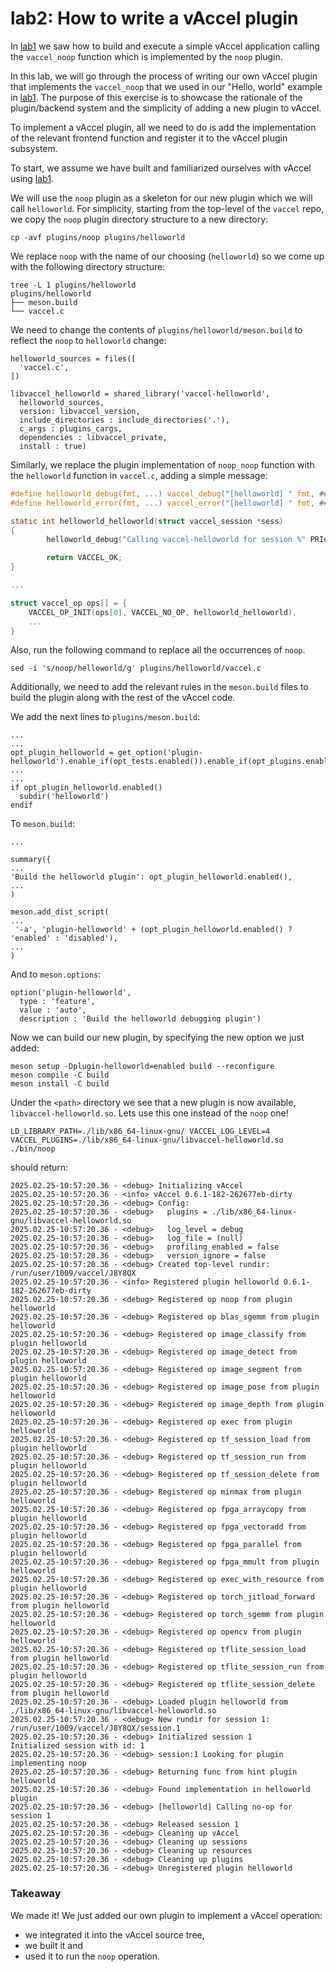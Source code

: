 # lab2: How to write a vAccel plugin

In [lab1](https://github.com/nubificus/vaccel-tutorials/blob/main/lab1/README.md)
we saw how to build and execute a simple vAccel application calling the
`vaccel_noop` function which is implemented by the `noop` plugin.

In this lab, we will go through the process of writing our own vAccel plugin
that implements the `vaccel_noop` that we used in our "Hello, world" example in
[lab1](https://github.com/nubificus/vaccel-tutorials/blob/main/lab1/README.md).
The purpose of this exercise is to showcase the rationale of the plugin/backend
system and the simplicity of adding a new plugin to vAccel.

To implement a vAccel plugin, all we need to do is add the implementation of
the relevant frontend function and register it to the vAccel plugin subsystem.

To start, we assume we have built and familiarized ourselves with vAccel using
[lab1](https://github.com/nubificus/vaccel-tutorials/blob/main/lab1/README.md).


We will use the `noop` plugin as a skeleton for our new plugin which we will
call `helloworld`. For simplicity, starting from the top-level of the `vaccel`
repo, we copy the `noop` plugin directory structure to a new directory:

```
cp -avf plugins/noop plugins/helloworld
```

We replace `noop` with the name of our choosing (`helloworld`) so we come up with
the following directory structure:

```
tree -L 1 plugins/helloworld
plugins/helloworld
├── meson.build
└── vaccel.c
```

We need to change the contents of `plugins/helloworld/meson.build` to reflect
the `noop` to `helloworld` change:

```meson
helloworld_sources = files([
  'vaccel.c',
])

libvaccel_helloworld = shared_library('vaccel-helloworld',
  helloworld_sources,
  version: libvaccel_version,
  include_directories : include_directories('.'),
  c_args : plugins_cargs,
  dependencies : libvaccel_private,
  install : true)
```

Similarly, we replace the plugin implementation of `noop_noop` function with the `helloworld` function in `vaccel.c`,
adding a simple message:

```C
#define helloworld_debug(fmt, ...) vaccel_debug("[helloworld] " fmt, ##__VA_ARGS__)
#define helloworld_error(fmt, ...) vaccel_error("[helloworld] " fmt, ##__VA_ARGS__)

static int helloworld_helloworld(struct vaccel_session *sess)
{
        helloworld_debug("Calling vaccel-helloworld for session %" PRId64 "", sess->id);

        return VACCEL_OK;
}

...

struct vaccel_op ops[] = {
	VACCEL_OP_INIT(ops[0], VACCEL_NO_OP, helloworld_helloworld),
	...
}

```
Also, run the following command to replace all the occurrences of `noop`.
```
sed -i 's/noop/helloworld/g' plugins/helloworld/vaccel.c
```

Additionally, we need to add the relevant rules in the `meson.build` files
to build the plugin along with the rest of the vAccel code.

We add the next lines to `plugins/meson.build`:
```
...
...
opt_plugin_helloworld = get_option('plugin-helloworld').enable_if(opt_tests.enabled()).enable_if(opt_plugins.enabled())
...
...
if opt_plugin_helloworld.enabled()
  subdir('helloworld')
endif

```

To `meson.build`:
```
...

summary({
...
'Build the helloworld plugin': opt_plugin_helloworld.enabled(),
...
)

meson.add_dist_script(
...
 '-a', 'plugin-helloworld' + (opt_plugin_helloworld.enabled() ? 'enabled' : 'disabled'),
...
)

```

And to `meson.options`:
```
option('plugin-helloworld',
  type : 'feature',
  value : 'auto',
  description : 'Build the helloworld debugging plugin')
```

Now we can build our new plugin, by specifying the new option we just added:

```
meson setup -Dplugin-helloworld=enabled build --reconfigure
meson compile -C build
meson install -C build
```

Under the `<path>` directory we see that a new plugin is now available, `libvaccel-helloworld.so`. Lets use this one instead of the `noop` one!

```
LD_LIBRARY_PATH=./lib/x86_64-linux-gnu/ VACCEL_LOG_LEVEL=4 VACCEL_PLUGINS=./lib/x86_64-linux-gnu/libvaccel-helloworld.so ./bin/noop
```
should return:
```
2025.02.25-10:57:20.36 - <debug> Initializing vAccel
2025.02.25-10:57:20.36 - <info> vAccel 0.6.1-182-262677eb-dirty
2025.02.25-10:57:20.36 - <debug> Config:
2025.02.25-10:57:20.36 - <debug>   plugins = ./lib/x86_64-linux-gnu/libvaccel-helloworld.so
2025.02.25-10:57:20.36 - <debug>   log_level = debug
2025.02.25-10:57:20.36 - <debug>   log_file = (null)
2025.02.25-10:57:20.36 - <debug>   profiling_enabled = false
2025.02.25-10:57:20.36 - <debug>   version_ignore = false
2025.02.25-10:57:20.36 - <debug> Created top-level rundir: /run/user/1009/vaccel/J8Y8QX
2025.02.25-10:57:20.36 - <info> Registered plugin helloworld 0.6.1-182-262677eb-dirty
2025.02.25-10:57:20.36 - <debug> Registered op noop from plugin helloworld
2025.02.25-10:57:20.36 - <debug> Registered op blas_sgemm from plugin helloworld
2025.02.25-10:57:20.36 - <debug> Registered op image_classify from plugin helloworld
2025.02.25-10:57:20.36 - <debug> Registered op image_detect from plugin helloworld
2025.02.25-10:57:20.36 - <debug> Registered op image_segment from plugin helloworld
2025.02.25-10:57:20.36 - <debug> Registered op image_pose from plugin helloworld
2025.02.25-10:57:20.36 - <debug> Registered op image_depth from plugin helloworld
2025.02.25-10:57:20.36 - <debug> Registered op exec from plugin helloworld
2025.02.25-10:57:20.36 - <debug> Registered op tf_session_load from plugin helloworld
2025.02.25-10:57:20.36 - <debug> Registered op tf_session_run from plugin helloworld
2025.02.25-10:57:20.36 - <debug> Registered op tf_session_delete from plugin helloworld
2025.02.25-10:57:20.36 - <debug> Registered op minmax from plugin helloworld
2025.02.25-10:57:20.36 - <debug> Registered op fpga_arraycopy from plugin helloworld
2025.02.25-10:57:20.36 - <debug> Registered op fpga_vectoradd from plugin helloworld
2025.02.25-10:57:20.36 - <debug> Registered op fpga_parallel from plugin helloworld
2025.02.25-10:57:20.36 - <debug> Registered op fpga_mmult from plugin helloworld
2025.02.25-10:57:20.36 - <debug> Registered op exec_with_resource from plugin helloworld
2025.02.25-10:57:20.36 - <debug> Registered op torch_jitload_forward from plugin helloworld
2025.02.25-10:57:20.36 - <debug> Registered op torch_sgemm from plugin helloworld
2025.02.25-10:57:20.36 - <debug> Registered op opencv from plugin helloworld
2025.02.25-10:57:20.36 - <debug> Registered op tflite_session_load from plugin helloworld
2025.02.25-10:57:20.36 - <debug> Registered op tflite_session_run from plugin helloworld
2025.02.25-10:57:20.36 - <debug> Registered op tflite_session_delete from plugin helloworld
2025.02.25-10:57:20.36 - <debug> Loaded plugin helloworld from ./lib/x86_64-linux-gnu/libvaccel-helloworld.so
2025.02.25-10:57:20.36 - <debug> New rundir for session 1: /run/user/1009/vaccel/J8Y8QX/session.1
2025.02.25-10:57:20.36 - <debug> Initialized session 1
Initialized session with id: 1
2025.02.25-10:57:20.36 - <debug> session:1 Looking for plugin implementing noop
2025.02.25-10:57:20.36 - <debug> Returning func from hint plugin helloworld
2025.02.25-10:57:20.36 - <debug> Found implementation in helloworld plugin
2025.02.25-10:57:20.36 - <debug> [helloworld] Calling no-op for session 1
2025.02.25-10:57:20.36 - <debug> Released session 1
2025.02.25-10:57:20.36 - <debug> Cleaning up vAccel
2025.02.25-10:57:20.36 - <debug> Cleaning up sessions
2025.02.25-10:57:20.36 - <debug> Cleaning up resources
2025.02.25-10:57:20.36 - <debug> Cleaning up plugins
2025.02.25-10:57:20.36 - <debug> Unregistered plugin helloworld
```

### Takeaway

We made it! We just added our own plugin to implement a vAccel operation: 
- we integrated it into the vAccel source tree, 
- we built it and 
- used it to run the `noop` operation.
